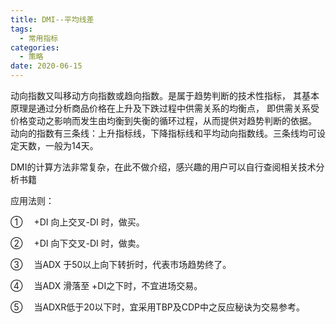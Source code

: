 ```yaml
---
title: DMI--平均线差
tags:
  - 常用指标
categories:
  - 策略
date: 2020-06-15
---
```


动向指数又叫移动方向指数或趋向指数。是属于趋势判断的技术性指标，
其基本原理是通过分析商品价格在上升及下跌过程中供需关系的均衡点，
即供需关系受价格变动之影响而发生由均衡到失衡的循环过程，从而提供对趋势判断的依据。
动向的指数有三条线：上升指标线，下降指标线和平均动向指数线。三条线均可设定天数，一般为14天。

DMI的计算方法非常复杂，在此不做介绍，感兴趣的用户可以自行查阅相关技术分析书籍

应用法则：

①　 +DI 向上交叉-DI 时，做买。

②　 +DI 向下交叉-DI 时，做卖。

③　 当ADX 于50以上向下转折时，代表市场趋势终了。

④　 当ADX 滑落至 +DI之下时，不宜进场交易。

⑤　 当ADXR低于20以下时，宜采用TBP及CDP中之反应秘诀为交易参考。 


